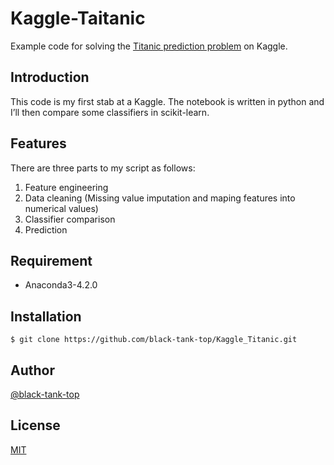 # Kaggle-Taitanic

Example code for solving the [Titanic prediction problem](https://www.kaggle.com/c/titanic-gettingStarted) on Kaggle.

## Introduction

This code is my first stab at a Kaggle. The notebook is written in python and I’ll then compare some classifiers in scikit-learn.


## Features

There are three parts to my script as follows:

1. Feature engineering
2. Data cleaning (Missing value imputation and maping features into numerical values)
3. Classifier comparison
4. Prediction

## Requirement

- Anaconda3-4.2.0

## Installation

    $ git clone https://github.com/black-tank-top/Kaggle_Titanic.git

## Author

[@black-tank-top](https://github.com/black-tank-top)

## License

[MIT](http://b4b4r07.mit-license.org)
